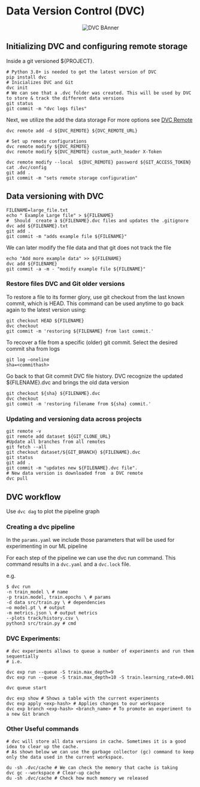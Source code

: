 # Data Version Control (DVC)
<p align="center">
  <img src="https://miro.medium.com/max/700/1*gN7Xru3A-PTavPI6adpJPQ.png?raw=true" alt="DVC BAnner"/>
</p>

## Initializing DVC and configuring remote storage

Inside a git versioned ${PROJECT}. 

```
# Python 3.8+ is needed to get the latest version of DVC
pip install dvc
# Inicializes DVC and Git 
dvc init
# We can see that a .dvc folder was created. This will be used by DVC to store & track the different data versions
git status
git commit -m "dvc logs files"
```
Next, we utilize the add the data storage For more options see [DVC Remote](https://dvc.org/doc/command-reference/remote)

```
dvc remote add -d ${DVC_REMOTE} ${DVC_REMOTE_URL}

# Set up remote configurations
dvc remote modify ${DVC_REMOTE} 
dvc remote modify ${DVC_REMOTE} custom_auth_header X-Token 

dvc remote modify --local  ${DVC_REMOTE} password ${GIT_ACCESS_TOKEN}
cat .dvc/config
git add .
git commit -m "sets remote storage configuration"
```

## Data versioning with DVC 


```
FILENAME=large_file.txt
echo " Example Large file" > ${FILENAME} 
#  Should  create a ${FILENAME}.dvc files and updates the .gitignore 
dvc add ${FILENAME}.txt 
git add .
git commit -m "adds example file ${FILENAME}"
```
We can later modify the file data and  that git does not track the file 

```
echo "Add more example data" >> ${FILENAME} 
dvc add ${FILENAME} 
git commit -a -m - "modify example file ${FILENAME}" 
```

### Restore files DVC and Git older versions
To restore a file  to its former glory, use git checkout from the last known commit, which is HEAD. This command can be used anytime to go back again to the latest version using:

```
git checkout HEAD ${FILENAME} 
dvc checkout 
git commit -m 'restoring ${FILENAME} from last commit.'
```

To recover a file from a specific (older) git commit. Select the desired commit sha from logs 

```
git log –oneline
sha=<commithash>
```
Go back to that Git commit DVC file history. DVC recognize the updated  ${FILENAME}.dvc and brings the old data version

```
git checkout ${sha} ${FILENAME}.dvc
dvc checkout 
git commit -m 'restoring filename from ${sha} commit.'
```

### Updating and versioning data across projects

```
git remote -v
git remote add dataset ${GIT_CLONE_URL}
#Update all branches from all remotes 
git fetch --all
git checkout dataset/${GIT_BRANCH} ${FILENAME}.dvc 
git status
git add .
git commit -m "updates new ${FILENAME}.dvc file".
# New data version is downloaded from  a DVC remote
dvc pull 
```
  
##  DVC workflow

Use `dvc dag` to plot the pipeline graph


### Creating a dvc pipeline

In the `params.yaml` we include those parameters that will be used for experimenting in our ML pipeline

For each step of the pipeline we can use the dvc run command. This command results in a `dvc.yaml` and a `dvc.lock` file.

e.g.
```
$ dvc run
-n train_model \ # name
-p train.model, train.epochs \ # params
-d data src/train.py \ # dependencies
–o model.pt \ # output
-m metrics.json \ # output metrics
--plots track/history.csv \ 
python3 src/train.py # cmd

```

### DVC Experiments:


```
# dvc experiments allows to queue a number of experiments and run them sequentially
# i.e.

dvc exp run --queue -S train.max_depth=9
dvc exp run --queue -S train.max_depth=10 -S train.learning_rate=0.001

dvc queue start 

dvc exp show # Shows a table with the current experiments
dvc exp apply <exp-hash> # Applies changes to our workspace
dvc exp branch <exp-hash> <branch_name> # To promote an experiment to a new Git branch 

```

### Other Useful commands



```
# dvc will store all data versions in cache. Sometimes it is a good idea to clear up the cache.
# As shown below we can use the garbage collector (gc) command to keep only the data used in the current workspace.

du -sh .dvc/cache # We can check the memory that cache is taking
dvc gc --workspace # Clear-up cache
du -sh .dvc/cache # Check how much memory we released

```


